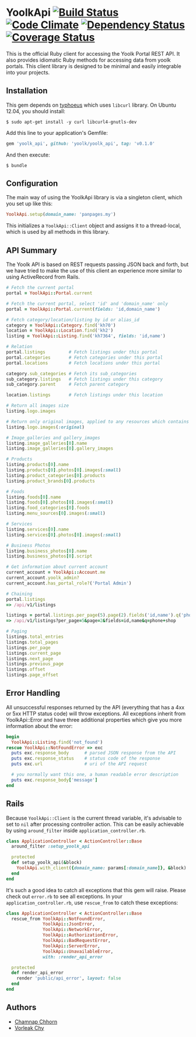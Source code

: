 # YoolkApi [![Build Status](https://travis-ci.org/yoolk/yoolk_api.png?branch=master)](https://travis-ci.org/yoolk/yoolk_api) [![Code Climate](https://codeclimate.com/repos/527f0090c7f3a35566082bf4/badges/c19085110192a2f43e91/gpa.png)](https://codeclimate.com/repos/527f0090c7f3a35566082bf4/feed) [![Dependency Status](https://gemnasium.com/yoolk/yoolk_api.png)](https://gemnasium.com/yoolk/yoolk_api) [![Coverage Status](https://coveralls.io/repos/yoolk/yoolk_api/badge.png?branch=master)](https://coveralls.io/r/yoolk/yoolk_api?branch=master)

This is the official Ruby client for accessing the Yoolk Portal REST API. It also provides idiomatic Ruby methods for accessing data from yoolk portals. This client library is designed to be minimal and easily integrable into your projects.

## Installation

This gem depends on [typhoeus](https://github.com/typhoeus/typhoeus) which uses `libcurl` library. On Ubuntu 12.04, you should install:

    $ sudo apt-get install -y curl libcurl4-gnutls-dev

Add this line to your application's Gemfile:

```ruby
gem 'yoolk_api', github: 'yoolk/yoolk_api', tag: 'v0.1.0'
```

And then execute:

    $ bundle

## Configuration

The main way of using the YoolkApi library is via a singleton client, which you set up like this:

```ruby
YoolkApi.setup(domain_name: 'panpages.my')
```

This initializes a `YoolkApi::Client` object and assigns it to a thread-local, which is used by all methods in this library.

## API Summary

The Yoolk API is based on REST requests passing JSON back and forth, but we have tried to make the use of this client an experience more similar to using ActiveRecord from Rails.

```ruby
# Fetch the current portal
portal = YoolkApi::Portal.current

# Fetch the current portal, select 'id' and 'domain_name' only
portal = YoolkApi::Portal.current(fields: 'id,domain_name')

# Fetch category/location/listing by id or alias_id
category = YoolkApi::Category.find('kh70')
location = YoolkApi::Location.find('kh2')
listing = YoolkApi::Listing.find('kh7364', fields: 'id,name')

# Relation
portal.listings         # Fetch listings under this portal
portal.categories       # Fetch categories under this portal
portal.locations        # Fetch locations under this portal

category.sub_categories # Fetch its sub_categories
sub_category.listings   # Fetch listings under this category
sub_category.parent     # Fetch parent category

location.listings       # Fetch listings under this location

# Return all images size
listing.logo.images

# Return only original images, applied to any resources which contains images array.
listing.logo.images(:original)

# Image_galleries and gallery_images
listing.image_galleries[0].name
listing.image_galleries[0].gallery_images

# Products
listing.products[0].name
listing.products[0].photos[0].images(:small)
listing.product_categories[0].products
listing.product_brands[0].products

# Foods
listing.foods[0].name
listing.foods[0].photos[0].images(:small)
listing.food_categories[0].foods
listing.menu_sources[0].images(:small)

# Services
listing.services[0].name
listing.services[0].photos[0].images(:small)

# Business Photos
listing.business_photos[0].name
listing.business_photos[0].script

# Get information about current account
current_account = YoolkApi::Account.me
current_account.yoolk_admin?
current_account.has_portal_role?('Portal Admin')

# Chaining
portal.listings
=> /api/v1/listings

listings = portal.listings.per_page(5).page(2).fields('id,name').q('phone shop')
=> /api/v1/listings?per_page=5&page=2&fields=id,name&q=phone+shop

# Paging
listings.total_entries
listings.total_pages
listings.per_page
listings.current_page
listings.next_page
listings.previous_page
listings.offset
listings.page_offset
```

## Error Handling

All unsuccessful responses returned by the API (everything that has a 4xx or 5xx HTTP status code) will throw exceptions. All exceptions inherit from YoolkApi::Error and have three additional properties which give you more information about the error:

```ruby
begin
  YoolkApi::Listing.find('not_found')
rescue YoolkApi::NotFoundError => exc
  puts exc.response_body      # parsed JSON response from the API
  puts exc.response_status    # status code of the response
  puts exc.url                # uri of the API request

  # you normally want this one, a human readable error description
  puts exc.response_body['message']
end
```

## Rails

Because `YoolkApi::Client` is the current thread variable, it's advisable to set to `nil` after processing controller action. This can be easily achievable by using `around_filter` inside `application_controller.rb`.

```ruby
class ApplicationController < ActionController::Base
  around_filter :setup_yoolk_api

  protected
  def setup_yoolk_api(&block)
    YoolkApi.with_client({domain_name: params[:domain_name]}, &block)
  end
end
```

It's such a good idea to catch all exceptions that this gem will raise. Please check out `error.rb` to see all exceptions. In your `application_controller.rb`, use `rescue_from` to catch these exceptions:

```ruby
class ApplicationController < ActionController::Base
  rescue_from YoolkApi::NotFoundError,
              YoolkApi::JsonError,
              YoolkApi::NetworkError,
              YoolkApi::AuthorizationError,
              YoolkApi::BadRequestError,
              YoolkApi::ServerError,
              YoolkApi::UnavailableError,
              with: :render_api_error

  protected
  def render_api_error
    render 'public/api_error', layout: false
  end
end
```

## Authors

* [Chamnap Chhorn](https://github.com/chamnap)
* [Vorleak Chy](https://github.com/vorleakchy)
